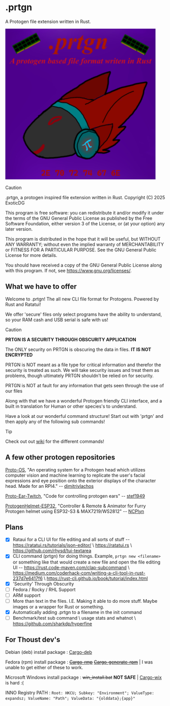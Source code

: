 # .prtgn

A Protogen file extension written in Rust. 

![.prtgn logo](https://github.com/ExoticDG/.prtgn/blob/71e6699c3ce09ec64a5feb2ce82113c5c2a69477/prtgn_logo.jpeg)

> [!CAUTION]
> 
>.prtgn, a protogen inspired file extension written in Rust.
>Copyright (C) 2025  ExoticDG
>
>This program is free software: you can redistribute it and/or modify
>it under the terms of the GNU General Public License as published by
>the Free Software Foundation, either version 3 of the License, or
>(at your option) any later version.
>
>This program is distributed in the hope that it will be useful,
>but WITHOUT ANY WARRANTY; without even the implied warranty of
>MERCHANTABILITY or FITNESS FOR A PARTICULAR PURPOSE.  See the
>GNU General Public License for more details.
>
>You should have received a copy of the GNU General Public License
>along with this program.  If not, see <https://www.gnu.org/licenses/>.

## What we have to offer

Welcome to .prtgn! The all new CLI file format for Protogens. Powered by Rust and Ratatui!

We offer 'secure' files only select programs have the ability to understand, so your RAM cash and USB serial is safe with us!

> [!CAUTION]
> **PRTGN IS A SECURITY THROUGH OBSCURITY APPLICATION**
>
> The ONLY security on PRTGN is obscuring the data in files. **IT IS NOT ENCRYPTED**
>
> PRTGN is NOT meant as a file type for critical information and therefor the security is treated as such.
> We will take security issues and treat them as problems, though ultimately PRTGN shouldn't be relied on for security. 
>
> PRTGN is NOT at fault for any information that gets seen through the use of our files

Along with that we have a wonderful Protogen friendly CLI interface, and a built in translation for Human or other species's to understand.  

Have a look at our wonderful command structure! Start out with 'prtgn' and then apply any of the following sub commands!

>[!TIP]
>Check out out [wiki](https://github.com/ExoticDG/.prtgn/wiki) for the different commands!

## A few other protogen repositories 

[Proto-OS](https://github.com/dimitrivlachos/Proto-OS), "An operating system for a Protogen head which utilizes computer vision and machine learning to replicate the user's facial expressions and eye position onto the exterior displays of the character head. Made for an RPI4." -- [dimitrivlachos](https://github.com/dimitrivlachos)

[Proto-Ear-Twitch](https://github.com/stef1949/Proto-Ear-Twitch), "Code for controlling protogen ears" -- [stef1949](https://github.com/stef1949)

[ProtogenHelmet-ESP32](https://github.com/NCPlyn/ProtogenHelmet-ESP32), "Controller & Remote & Animator for Furry Protogen helmet using ESP32-S3 & MAX7219/WS2812" -- [NCPlyn](https://github.com/NCPlyn)

## Plans

- [x] Rataui for a CLI UI for file editing and all sorts of stuff -- https://ratatui.rs/tutorials/json-editor/ \\ https://ratatui.rs \\ https://github.com/rhysd/tui-textarea
- [x] CLI command (prtgn) for doing things. Example, `prtgn new <filename>` or something like that would create a new file and open the file editing UI -- https://rust.code-maven.com/clap-subcommand \\ https://medium.com/coderhack-com/writing-a-cli-tool-in-rust-237d7e6417f6 \\ https://rust-cli.github.io/book/tutorial/index.html
- [x] 'Security' Through Obscurity
- [ ] Fedora / Rocky / RHL Support
- [ ] ARM support
- [ ] More than text in the files. I.E. Making it able to do more stuff. Maybe images or a wrapper for Rust or something.
- [x] Automatically adding .prtgn to a filename in the init command
- [ ] Benchmark/test sub command \\ usage stats and whatnot \\ https://github.com/sharkdp/hyperfine

## For Thoust dev's

Debian (deb) install package : [Cargo-deb](https://crates.io/crates/cargo-deb)

Fedora (rpm) install package : ~~[Cargo-rmp](https://crates.io/crates/cargo-rpm)~~ ~~[Cargo-generate-rpm](https://crates.io/crates/cargo-generate-rpm)~~ | I was unable to get either of these to work.

Microsoft Windows install package : ~~win_install.bat~~ **NOT SAFE** | [Cargo-wix](https://crates.io/crates/cargo-wix) is hard :(

INNO Registry PATH : `Root: HKCU; Subkey: "Environment"; ValueType: expandsz; ValueName: "Path"; ValueData: "{olddata};{app}"`

